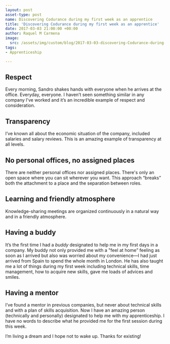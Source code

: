 ```yaml
---
layout: post
asset-type: post
name: Discovering Codurance during my first week as an apprentice
title: 'Discovering Codurance during my first week as an apprentice'
date: 2017-03-03 21:00:00 +00:00
author: Raquel M Carmena
image:
  src: /assets/img/custom/blog/2017-03-03-discovering-Codurance-during-my-first-week.jpg
tags:
- Apprenticeship

---
```

## Respect

Every morning, Sandro shakes hands with everyone when he arrives at the office. Everyday, everyone. I haven’t seen something similar in any company I’ve worked and it’s an incredible example of respect and consideration.

## Transparency

I’ve known all about the economic situation of the company, included salaries and salary reviews. This is an amazing example of transparency at all levels. 

## No personal offices, no assigned places

There are neither personal offices nor assigned places. There's only an open space where you can sit wherever you want. This approach “breaks” both the attachment to a place and the separation between roles.

## Learning and friendly atmosphere

Knowledge-sharing meetings are organized continuously in a natural way and in a friendly atmosphere. 

## Having a buddy

It’s the first time I had a _buddy_ designated to help me in my first days in a company. My buddy not only provided me with a "feel at home” feeling as soon as I arrived but also was worried about my convenience—I had just arrived from Spain to spend the whole month in London. He has also taught me a lot of things during my first week including technical skills, time management, how to acquire new skills, gave me loads of advices and smiles. 

## Having a mentor

I’ve found a mentor in previous companies, but never about technical skills and with a plan of skills acquisition. Now I have an amazing person (technically and personally) designated to help me with my apprenticeship. I have no words to describe what he provided me for the first session during this week. 

I’m living a dream and I hope not to wake up. Thanks for existing!
